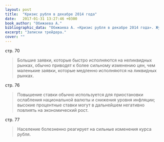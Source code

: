 ```yaml
---
layout: post
title:  "Кризис рубля в декабре 2014 года"
date:   2017-01-31 13:27:46 +0300
book_author: "Обижаева А."
bibliographic_data: "Обижаева А. «Кризис рубля в декабре 2014 года». Журнал «Вопросы экономики», №5, 2016 г., стр. 66-86"
excerpt: "Записки трейдера."
cover: ""
---
```


стр. 70

> Большие заявки, которые быстро исполняются на неликвидных рынках, обычно приводят к более сильному изменению цен, чем маленькие заявки, которые медленно исполняются на ликвидных рынках.

стр. 76

> Повышение ставки обычно используется для приостановки ослабления национальной валюты и снижения уровня инфляции; высокие процентные ставки могут в дальнейшем негативно повлиять на экономический рост.

стр. 77 

> Население болезненно реагирует на сильные изменения курса рубля.
